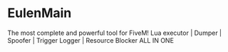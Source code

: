 # EulenMain
The most complete and powerful tool for FiveM! Lua executor | Dumper | Spoofer | Trigger Logger | Resource Blocker  ALL IN ONE
